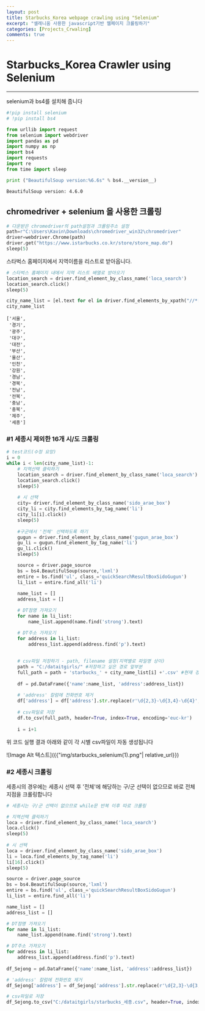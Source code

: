 ```yaml
---
layout: post
title: Starbucks_Korea webpage crawling using "Selenium"
excerpt: "셀레니움 사용한 javascript기반 웹페이지 크롤링하기"
categories: [Projects_Crwaling]
comments: true
---
```



# Starbucks_Korea Crawler using Selenium

-------



selenium과 bs4를 설치해 줍니다


```python
#!pip install selenium
# !pip install bs4
```


```python
from urllib import request
from selenium import webdriver
import pandas as pd
import numpy as np
import bs4
import requests
import re
from time import sleep
```


```python
print ("BeautifulSoup version:%6.6s" % bs4.__version__)
```

    BeautifulSoup version: 4.6.0







## chromedriver + selenium 을 사용한 크롤링



```python
# 다운받은 chromedriver의 path설정과 크롤링주소 설정
path=r"C:\Users\Kavin\Downloads\chromedriver_win32\chromedriver"
driver=webdriver.Chrome(path)
driver.get("https://www.istarbucks.co.kr/store/store_map.do")
sleep(5)
```





스타벅스 홈페이지에서 지역이름을 리스트로 받아옵니다.

```python
# 스타벅스 홈페이지 내에서 지역 리스트 배열로 받아오기
location_search = driver.find_element_by_class_name('loca_search')
location_search.click()
sleep(5)

city_name_list = [el.text for el in driver.find_elements_by_xpath("//*[@id='container']/div/form/fieldset/div/section/article[1]/article/article[2]/div[1]/div[2]/ul/li")]
city_name_list
```


    ['서울',
     '경기',
     '광주',
     '대구',
     '대전',
     '부산',
     '울산',
     '인천',
     '강원',
     '경남',
     '경북',
     '전남',
     '전북',
     '충남',
     '충북',
     '제주',
     '세종']



### #1 세종시 제외한 16개 시/도 크롤링


```python
# test코드(수정 요망)
i = 0
while i < len(city_name_list)-1:
    # 지역선택 클릭하기
    location_search = driver.find_element_by_class_name('loca_search')
    location_search.click()
    sleep(5)
    
    # 시 선택
    city= driver.find_element_by_class_name('sido_arae_box')
    city_li = city.find_elements_by_tag_name('li')
    city_li[i].click()
    sleep(5)
    
    #구군에서 '전체' 선택하도록 하기
    gugun = driver.find_element_by_class_name('gugun_arae_box')
    gu_li = gugun.find_element_by_tag_name('li')
    gu_li.click()
    sleep(5)

    source = driver.page_source
    bs = bs4.BeautifulSoup(source,'lxml')
    entire = bs.find('ul', class_='quickSearchResultBoxSidoGugun')
    li_list = entire.find_all('li')
    
    name_list = []
    address_list = []

    # DT점명 가져오기
    for name in li_list:
        name_list.append(name.find('strong').text)

    # DT주소 가져오기
    for address in li_list:
        address_list.append(address.find('p').text)
        
        
    # csv파일 저장하기 - path, filename 설정(지역별로 파일명 상이)
    path = "C:/dataitgirls/" #저장하고 싶은 경로 앞부분 
    full_path = path + 'starbucks_' + city_name_list[i] +'.csv' #현재 경로 + 파일명
            
    df = pd.DataFrame({'name':name_list, 'address':address_list})
    
    # 'address' 칼럼에 전화번호 제거
    df['address'] = df['address'].str.replace(r'\d{2,3}-\d{3,4}-\d{4}', '')
    
    # csv파일로 저장
    df.to_csv(full_path, header=True, index=True, encoding='euc-kr')
    
    i = i+1
```

위 코드 실행 결과 아래와 같이 각 시별 csv파일이 자동 생성됩니다

![Image Alt 텍스트]({{"img/starbucks_selenium(1).png"| relative_url}})









### #2 세종시 크롤링

세종시의 경우에는 세종시 선택 후 '전체'에 해당하는 구/군 선택이 없으므로 바로 전체 지점을 크롤링합니다


```python
# 세종시는 구/군 선택이 없으므로 while문 반복 이후 따로 크롤링

# 지역선택 클릭하기
loca = driver.find_element_by_class_name('loca_search')
loca.click()
sleep(5)
    
# 시 선택
loca = driver.find_element_by_class_name('sido_arae_box')
li = loca.find_elements_by_tag_name('li')
li[16].click()
sleep(5)

source = driver.page_source
bs = bs4.BeautifulSoup(source,'lxml')
entire = bs.find('ul', class_='quickSearchResultBoxSidoGugun')
li_list = entire.find_all('li')

name_list = []
address_list = []

# DT점명 가져오기
for name in li_list:
    name_list.append(name.find('strong').text)

# DT주소 가져오기
for address in li_list:
    address_list.append(address.find('p').text)
    
df_Sejong = pd.DataFrame({'name':name_list, 'address':address_list})

# 'address' 칼럼에 전화번호 제거
df_Sejong['address'] = df_Sejong['address'].str.replace(r'\d{2,3}-\d{3,4}-\d{4}', '')

# csv파일로 저장
df_Sejong.to_csv("C:/dataitgirls/starbucks_세종.csv", header=True, index=True, encoding='euc-kr')
```

